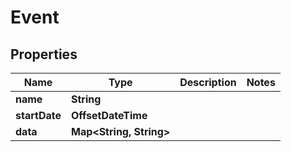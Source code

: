 

# Event


## Properties

| Name | Type | Description | Notes |
|------------ | ------------- | ------------- | -------------|
|**name** | **String** |  |  |
|**startDate** | **OffsetDateTime** |  |  |
|**data** | **Map&lt;String, String&gt;** |  |  |



